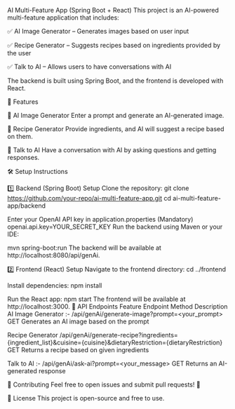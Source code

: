AI Multi-Feature App (Spring Boot + React)
This project is an AI-powered multi-feature application that includes:

✅ AI Image Generator – Generates images based on user input

✅ Recipe Generator – Suggests recipes based on ingredients provided by the user

✅ Talk to AI – Allows users to have conversations with AI

The backend is built using Spring Boot, and the frontend is developed with React.

🚀 Features

🔹 AI Image Generator
Enter a prompt and generate an AI-generated image.

🔹 Recipe Generator
Provide ingredients, and AI will suggest a recipe based on them.

🔹 Talk to AI
Have a conversation with AI by asking questions and getting responses.

🛠️ Setup Instructions

1️⃣ Backend (Spring Boot) Setup
Clone the repository:
git clone https://github.com/your-repo/ai-multi-feature-app.git
cd ai-multi-feature-app/backend

Enter your OpenAI API key in application.properties (Mandatory)
openai.api.key=YOUR_SECRET_KEY
Run the backend using Maven or your IDE:

mvn spring-boot:run
The backend will be available at http://localhost:8080/api/genAi.

2️⃣ Frontend (React) Setup
Navigate to the frontend directory:
cd ../frontend

Install dependencies:
npm install

Run the React app:
npm start
The frontend will be available at http://localhost:3000.
📌 API Endpoints
Feature	Endpoint	Method	Description
AI Image Generator :-	/api/genAi/generate-image?prompt=<your_prompt>	GET	Generates an AI image based on the prompt

Recipe Generator	/api/genAi/generate-recipe?ingredients={ingredient_list}&cuisine={cuisine}&dietaryRestriction={dietaryRestriction}	GET	Returns a recipe based on given ingredients

Talk to AI :-	/api/genAi/ask-ai?prompt=<your_message>	GET	Returns an AI-generated response

🤝 Contributing
Feel free to open issues and submit pull requests! 🚀

📄 License
This project is open-source and free to use.
